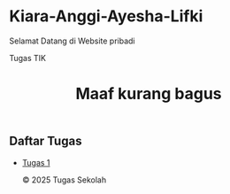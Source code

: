 # Kiara-Anggi-Ayesha-Lifki
Selamat Datang di Website pribadi
<!DOCTYPE html>
<html lang="id">
<head>
    <meta charset="UTF-8">
    <meta name="viewport" content="width=device-width, initial-scale=1.0">
    <link rel="stylesheet" href="style.css">
    Tugas TIK
</head>
<body>
    <header>
        <h1>Maaf kurang bagus</h1>
    </header>
    <main>
        <section>
            <h2>Daftar Tugas</h2>
            <ul>
                <li><a href="tugas1.pdf">Tugas 1</a></li>
        <p>&copy; 2025 Tugas Sekolah</p>
    </footer>
</body>
